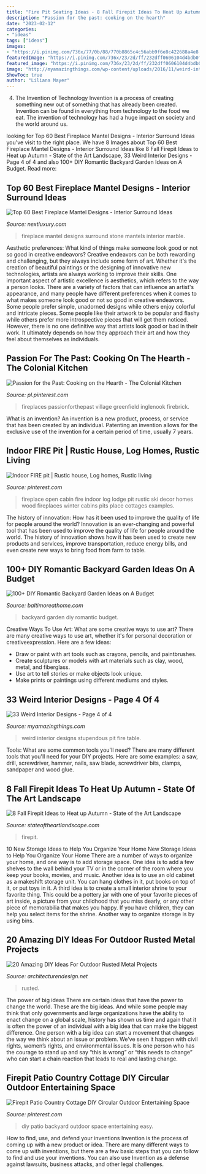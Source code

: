 ```yaml
---
title: "Fire Pit Seating Ideas - 8 Fall Firepit Ideas To Heat Up Autumn"
description: "Passion for the past: cooking on the hearth"
date: "2023-02-12"
categories:
- "ideas"
tags: ["ideas"]
images:
- "https://i.pinimg.com/736x/77/0b/88/770b8865c4c56abb9f6e8c422688a4e8.jpg"
featuredImage: "https://i.pinimg.com/736x/23/2d/ff/232dff0606104d4bdb0f68b18bd5f179.jpg"
featured_image: "https://i.pinimg.com/736x/23/2d/ff/232dff0606104d4bdb0f68b18bd5f179.jpg"
image: "http://myamazingthings.com/wp-content/uploads/2016/11/weird-interior-25.jpg"
ShowToc: true
author: "Liliana Mayer"
---
```



4. The Invention of Technology
Invention is a process of creating something new out of something that has already been created. Invention can be found in everything from technology to the food we eat. The invention of technology has had a huge impact on society and the world around us.

	

		
looking for Top 60 Best Fireplace Mantel Designs - Interior Surround Ideas you've visit to the right place. We have 8 Images about Top 60 Best Fireplace Mantel Designs - Interior Surround Ideas like 8 Fall Firepit Ideas to Heat up Autumn - State of the Art Landscape, 33 Weird Interior Designs - Page 4 of 4 and also 100+ DIY Romantic Backyard Garden Ideas on A Budget. Read more:
		
    
## Top 60 Best Fireplace Mantel Designs - Interior Surround Ideas

<img loading=lazy src="http://nextluxury.com/wp-content/uploads/fireplace-with-mantel-ideas.jpg" onerror="this.onerror=null;this.src='https://tse3.mm.bing.net/th?id=OIP.c1vba52nRvOmXMDAWUtquAHaLH&amp;pid=15.1';" alt="Top 60 Best Fireplace Mantel Designs - Interior Surround Ideas">

_Source: nextluxury.com_

>fireplace mantel designs surround stone mantels interior marble. 

	

Aesthetic preferences: What kind of things make someone look good or not so good in creative endeavors?
Creative endeavors can be both rewarding and challenging, but they always include some form of art. Whether it's the creation of beautiful paintings or the designing of innovative new technologies, artists are always working to improve their skills. One important aspect of artistic excellence is aesthetics, which refers to the way a person looks. There are a variety of factors that can influence an artist's appearance, and many people have different preferences when it comes to what makes someone look good or not so good in creative endeavors. Some people prefer simple, unadorned designs while others enjoy colorful and intricate pieces. Some people like their artwork to be popular and flashy while others prefer more introspective pieces that will get them noticed. However, there is no one definitive way that artists look good or bad in their work. It ultimately depends on how they approach their art and how they feel about themselves as individuals.

    
## Passion For The Past: Cooking On The Hearth - The Colonial Kitchen

<img loading=lazy src="https://i.pinimg.com/736x/77/0b/88/770b8865c4c56abb9f6e8c422688a4e8.jpg" onerror="this.onerror=null;this.src='https://tse4.mm.bing.net/th?id=OIP.cDf3i6IfTS2F_JOlUGU7EAHaJ4&amp;pid=15.1';" alt="Passion for the Past: Cooking on the Hearth - The Colonial Kitchen">

_Source: pl.pinterest.com_

>fireplaces passionforthepast village greenfield inglenook firebrick. 

	

What is an invention?
An invention is a new product, process, or service that has been created by an individual. Patenting an invention allows for the exclusive use of the invention for a certain period of time, usually 7 years.

    
## Indoor FIRE Pit | Rustic House, Log Homes, Rustic Living

<img loading=lazy src="https://i.pinimg.com/736x/79/12/a0/7912a0f7dc87be3511aa6a8674a34359--open-fireplace-lodge-fireplace.jpg" onerror="this.onerror=null;this.src='https://tse4.mm.bing.net/th?id=OIP.XiREoVktjeupyUoTOGbjswHaLH&amp;pid=15.1';" alt="Indoor FIRE pit | Rustic house, Log homes, Rustic living">

_Source: pinterest.com_

>fireplace open cabin fire indoor log lodge pit rustic ski decor homes wood fireplaces winter cabins pits place cottages examples. 

	

The history of innovation: How has it been used to improve the quality of life for people around the world?
Innovation is an ever-changing and powerful tool that has been used to improve the quality of life for people around the world. The history of innovation shows how it has been used to create new products and services, improve transportation, reduce energy bills, and even create new ways to bring food from farm to table.

    
## 100+ DIY Romantic Backyard Garden Ideas On A Budget

<img loading=lazy src="https://www.baltimoreathome.com/wp-content/uploads/2018/02/DIY-Romantic-Backyard-Garden-Ideas-on-A-Budget-33.jpg" onerror="this.onerror=null;this.src='https://tse3.mm.bing.net/th?id=OIP.oRSHg_YXHecSf4W1NhBtSAHaK_&amp;pid=15.1';" alt="100+ DIY Romantic Backyard Garden Ideas on A Budget">

_Source: baltimoreathome.com_

>backyard garden diy romantic budget. 

	

Creative Ways To Use Art: What are some creative ways to use art?
There are many creative ways to use art, whether it's for personal decoration or creativeexpression. Here are a few ideas: 
- Draw or paint with art tools such as crayons, pencils, and paintbrushes.
- Create sculptures or models with art materials such as clay, wood, metal, and fiberglass.
- Use art to tell stories or make objects look unique.
- Make prints or paintings using different mediums and styles.

    
## 33 Weird Interior Designs - Page 4 Of 4

<img loading=lazy src="http://myamazingthings.com/wp-content/uploads/2016/11/weird-interior-25.jpg" onerror="this.onerror=null;this.src='https://tse2.mm.bing.net/th?id=OIP.SAI8RPl1iA3TwfDzmPhZJQHaE6&amp;pid=15.1';" alt="33 Weird Interior Designs - Page 4 of 4">

_Source: myamazingthings.com_

>weird interior designs stupendous pit fire table. 

	

Tools: What are some common tools you'll need?
There are many different tools that you'll need for your DIY projects. Here are some examples: a saw, drill, screwdriver, hammer, nails, saw blade, screwdriver bits, clamps, sandpaper and wood glue.

    
## 8 Fall Firepit Ideas To Heat Up Autumn - State Of The Art Landscape

<img loading=lazy src="https://www.stateoftheartlandscape.com/wp-content/uploads/2020/08/Firepit.jpg" onerror="this.onerror=null;this.src='https://tse4.mm.bing.net/th?id=OIP.09AVodF3PctmUIqMHSBjyAHaE7&amp;pid=15.1';" alt="8 Fall Firepit Ideas to Heat up Autumn - State of the Art Landscape">

_Source: stateoftheartlandscape.com_

>firepit. 

	

10 New Storage Ideas to Help You Organize Your Home
New Storage Ideas to Help You Organize Your Home
There are a number of ways to organize your home, and one way is to add storage space. One idea is to add a few shelves to the wall behind your TV or in the corner of the room where you keep your books, movies, and music. Another idea is to use an old cabinet as a makeshift storage unit. You can hang clothes in it, put books on top of it, or put toys in it. A third idea is to create a small interior shrine to your favorite thing. This could be a pottery jar with one of your favorite pieces of art inside, a picture from your childhood that you miss dearly, or any other piece of memorabilia that makes you happy. If you have children, they can help you select items for the shrine. Another way to organize storage is by using bins.

    
## 20 Amazing DIY Ideas For Outdoor Rusted Metal Projects

<img loading=lazy src="https://cdn.architecturendesign.net/wp-content/uploads/2016/03/AD-Rusted-Metal-Projects-17.jpg" onerror="this.onerror=null;this.src='https://tse4.mm.bing.net/th?id=OIP.6gDqodSpT2nspIMk4SQTJAHaFa&amp;pid=15.1';" alt="20 Amazing DIY Ideas For Outdoor Rusted Metal Projects">

_Source: architecturendesign.net_

>rusted. 

	

The power of big ideas
There are certain ideas that have the power to change the world. These are the big ideas. And while some people may think that only governments and large organizations have the ability to enact change on a global scale, history has shown us time and again that it is often the power of an individual with a big idea that can make the biggest difference.
One person with a big idea can start a movement that changes the way we think about an issue or problem. We’ve seen it happen with civil rights, women’s rights, and environmental issues. It is one person who has the courage to stand up and say “this is wrong” or “this needs to change” who can start a chain reaction that leads to real and lasting change.

    
## Firepit Patio Country Cottage DIY Circular Outdoor Entertaining Space

<img loading=lazy src="https://i.pinimg.com/736x/23/2d/ff/232dff0606104d4bdb0f68b18bd5f179.jpg" onerror="this.onerror=null;this.src='https://tse3.mm.bing.net/th?id=OIP.IRiE8Yz1mOKtpjcaZaJXQwHaLH&amp;pid=15.1';" alt="Firepit Patio Country Cottage DIY Circular Outdoor Entertaining Space">

_Source: pinterest.com_

>diy patio backyard outdoor space entertaining easy. 

	

How to find, use, and defend your inventions
Invention is the process of coming up with a new product or idea. There are many different ways to come up with inventions, but there are a few basic steps that you can follow to find and use your inventions. You can also use Invention as a defense against lawsuits, business attacks, and other legal challenges.

